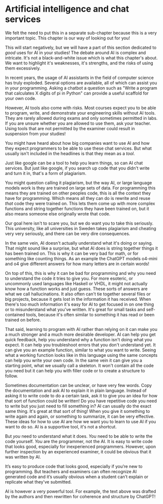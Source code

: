 # Artificial intelligence and chat services

We felt the need to put this in a separate sub-chapter because this is a very
important topic. This chapter is our way of looking out for you! 

This will start negatively, but we will have a part of this section dedicated to
_good_ uses for AI in your studies! The debate around AI is complex and
intricate. It's not a black-and-white issue which is what this chapter's about.
We want to highlight it's weaknesses, it's strengths, and the risks of using
them excessively.

In recent years, the usage of AI assistants in the field of computer science has
truly exploded. Several options are available, all of which can assist you in
your programming. Asking a chatbot a question such as "Write a program that
calculates X digits of pi in Python" can provide a useful scaffold for your own
code. 

However, AI tools also come with risks. Most courses expect you to be able to
program, write, and demonstrate your engineering skills without AI tools. They
are rarely allowed during exams and only sometimes permitted in labs. If you are
unsure whether you are allowed to use them, ask your teacher. Using tools that
are not permitted by the examiner could result in suspension from your studies!

You might have heard about how big companies want to use AI and how they expect
programmers to be able to use these chat services. But what usually isn't
included in the headlines is that they mean as a _tool_. 

Just like google can be a tool to help you learn things, so can AI chat
services. But just like google, if you search up code that you didn't write and
turn it in, that's a form of plagiarism. 

You might question calling it plagiarism, but the way AI, or large language
models work is they are trained on large sets of data. For programming this
means they are trained on other peoples code, this is all the context they have
for programming. Which means all they can do is rewrite and reuse _that_ code
they were trained on. This lets them come up with more complex functions and
string together functions they have been trained on, but it also means someone
else originally wrote that code.

Our goal here isn't to scare you, but we do want you to take this seriously.
This university, like all universities in Sweden takes plagiarism and cheating
very very seriously, and there can be very dire consequences. 

In the same vein, AI doesn't actually understand what it's doing or saying. That
might sound like a surprise, but what AI does is string together things it has
been trained on. This is why it can be very bad for math, or for something like
counting things. As an example the ChatGPT models o4-mini and o4 give different
answers for how many letters are in certain words!

On top of this, this is why it can be bad for programming and why you need to
understand the code it tries to give you. For more esoteric, or uncommonly used
languages like Haskell or VHDL, it might not actually know how a function works
and just guess. These sorts of answers are what we call hallucinations. It also
often can't tie together several files or big projects, because it gets lost in
the information it has received. When there's too much information it's easy for
AI to get focused in on one thing or to misunderstand what you've written. It's
great for small tasks and self-contained tools, because it's often similar to
something it has read or been trained on before.

That said, learning to program with AI rather than relying on it can make you a
much stronger and a much more desirable developer. AI can help you get quick
feedback, help you understand why a function isn't doing what you expect. It can
help you troubleshoot errors that you don't understand yet. It can give you an
example function, similar to what you want to write. Seeing what a working
function looks like in this language using the same concepts can help you write
your own code. In the same vein it can give you a starting point, what we
usually call a skeleton. It won't contain all the code you need but it can help
you with filler code or to create a structure to follow.

Sometimes documentation can be unclear, or have very few words. Copy the
documentation and ask AI to explain it in plain language. Instead of asking it
to write code to do a certain task, ask it to give you an idea for how that sort
of function could be written! Do you have repetitive code you need to write but
you just need to fill something in? AI can usually do the exact same thing. It's
great at that sort of thing! When you give it something to write again and
again, or something to summarize, it can be very effective. These ideas for how
to use AI are how we want you to learn to use AI if you want to do so. AI is a
supportive tool, it's not a shortcut.

But _you_ need to understand what it does. _You_ need to be able to write the
code yourself. _You_ are the programmer, not the AI. It is easy to write code
that looks good, especially for inexperienced programmers. However, upon further
inspection by an experienced examiner, it could be obvious that it was written
by AI. 

It’s easy to produce code that looks good, especially if you’re new to
programming. But teachers and examiners can often recognize AI generated code
and it’s usually obvious when a student can’t explain or replicate what they've
submitted. 

AI is however a very powerful tool. For example, the text above was drafted by
the authors and then rewritten for coherence and structure by ChatGPT!
